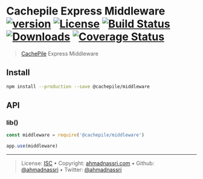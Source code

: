 # Cachepile Express Middleware [![version][npm-version]][npm-url] [![License][license-image]][license-url] [![Build Status][travis-image]][travis-url] [![Downloads][npm-downloads]][npm-url] [![Coverage Status][codeclimate-coverage]][codeclimate-url]

> [CachePile][cachepile] Express Middleware

## Install

```bash
npm install --production --save @cachepile/middleware
```

## API

### lib()

```js
const middleware = require('@cachepile/middleware')

app.use(middleware)
```

---
> License: [ISC][license-url] &bull; 
> Copyright: [ahmadnassri.com](https://www.ahmadnassri.com) &bull; 
> Github: [@ahmadnassri](https://github.com/ahmadnassri) &bull; 
> Twitter: [@ahmadnassri](https://twitter.com/ahmadnassri)

[license-url]: http://choosealicense.com/licenses/isc/
[license-image]: https://img.shields.io/github/license/cachepile/middleware.svg?style=flat-square

[travis-url]: https://travis-ci.org/cachepile/middleware
[travis-image]: https://img.shields.io/travis/cachepile/middleware.svg?style=flat-square

[npm-url]: https://www.npmjs.com/package/@cachepile/middleware
[npm-version]: https://img.shields.io/npm/v/@cachepile/middleware.svg?style=flat-square
[npm-downloads]: https://img.shields.io/npm/dm/@cachepile/middleware.svg?style=flat-square

[codeclimate-url]: https://codeclimate.com/github/@cachepile/middleware
[codeclimate-coverage]: https://api.codeclimate.com/v1/badges/3224d0be31c96123ca4d/test_coverage?style=flat-square

[cachepile]: https://cachepile.github.io
